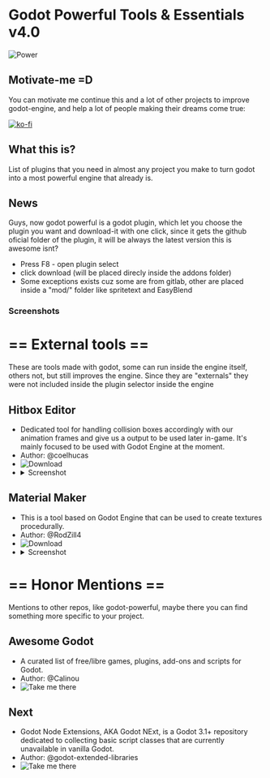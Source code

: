 # Godot Powerful Tools & Essentials v4.0

![Power](https://i.imgur.com/Rd4uJBH.png)


## Motivate-me =D
You can motivate me continue this and a lot of other projects to improve godot-engine, and help a lot of people making their dreams come true:

[![ko-fi](https://www.ko-fi.com/img/githubbutton_sm.svg)](https://ko-fi.com/A0A21UUHC)


## What this is?
List of plugins that you need in almost any project you make to turn godot into a most powerful engine that already is. 


## News
Guys, now godot powerful is a godot plugin, which let you choose the plugin you want and download-it with one click, since it gets
the github oficial folder of the plugin, it will be always the latest version this is awesome isnt?

* Press F8 - open plugin select
* click download (will be placed direcly inside the addons folder)
* Some exceptions exists cuz some are from gitlab, other are placed inside a "mod/" folder like spritetext and EasyBlend


### Screenshots



# == External tools ==
These are tools made with godot, some can run inside the engine itself, others not, but still improves the engine.
Since they are "externals" they were not included inside the plugin selector inside the engine

## Hitbox Editor
* Dedicated tool for handling collision boxes accordingly with our animation frames and give us a output to be used later in-game. It's mainly focused to be used with Godot Engine at the moment. 
* Author: @coelhucas
* ![Download](https://github.com/coelhucas/hitbox-editor)
* <details>
    <summary>Screenshot</summary>
    <img src="https://raw.githubusercontent.com/coelhucas/hitbox-editor/master/Screenshots/Screen%20Shot%202019-11-25%20at%2012.53.29.png" alt="">
</details>

## Material Maker
* This is a tool based on Godot Engine that can be used to create textures procedurally. 
* Author: @RodZill4
* ![Download](https://github.com/RodZill4/material-maker)
* <details>
    <summary>Screenshot</summary>
    <img src="https://raw.githubusercontent.com/RodZill4/material-maker/master/material_maker/doc/images/screenshot.png" alt="">
</details>

# == Honor Mentions ==
Mentions to other repos, like godot-powerful, maybe there you can find something more specific to your project.

## Awesome Godot
* A curated list of free/libre games, plugins, add-ons and scripts for Godot.
* Author: @Calinou
* ![Take me there](https://github.com/Calinou/awesome-godot)

## Next
* Godot Node Extensions, AKA Godot NExt, is a Godot 3.1+ repository dedicated to collecting basic script classes that are currently unavailable in vanilla Godot.
* Author: @godot-extended-libraries
* ![Take me there](https://github.com/godot-extended-libraries/godot-next)

